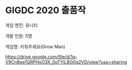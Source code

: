 # GIGDC 2020 출품작

게임 엔진: 유니티

개발 인원: 5명

게임명: 키워주세요(Grow Man)

https://drive.google.com/file/d/1q-V9CnBee1QRPHxO3X_0oTYiLBG0q2VD/view?usp=sharing

